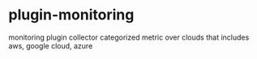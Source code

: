 # plugin-monitoring
monitoring plugin collector categorized metric over clouds that includes aws, google cloud, azure 
